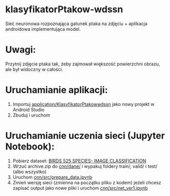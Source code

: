 # klasyfikatorPtakow-wdssn 
Sieć neuronowa rozpoznająca gatunek ptaka na zdjęciu + aplikacja androidowa implementująca model.

# Uwagi:
Przytnij zdjęcie ptaka tak, żeby zajmował większość powierzchni obrazu, ale był widoczny w całości.

# Uruchamianie aplikacji:
1. Importuj [application/KlasyfikatorPtakowwdssn](application/KlasyfikatorPtakowwdssn) jako nowy projekt w Android Studio
2. Zbuduj i uruchom 

# Uruchamianie uczenia sieci (Jupyter Notebook):
1. Pobierz dataset: [BIRDS 525 SPECIES- IMAGE CLASSIFICATION](https://www.kaggle.com/datasets/gpiosenka/100-bird-species)
3. Wrzuć archive.zip do [cnn/dane/](cnn/dane/) i wypakuj foldery train/, valid/ i test/ (albo wszystko)
4. Uruchom [cnn/src/prepare_data.ipynb](cnn/src/prepare_data.ipynb)
5. Zmień wersję sieci (zmienna na początku pliku z kodem) jeżeli chcesz zapisać output jako nowe pliki i uruchom [cnn/src/net_ver1.ipynb](cnn/src/net_ver1.ipynb)
